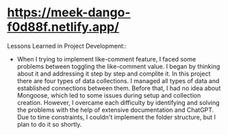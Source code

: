 # https://meek-dango-f0d88f.netlify.app/



Lessons Learned in Project Development::

- When I trying to implement like-comment feature, I faced some problems between toggling the like-comment value. I began by thinking about it and addressing it step by step and complite it. In this project there are four types of data collections. I managed all types of data and established connections between them. Before that, I had no idea about Mongoose, which led to some issues during setup and collection creation. However, I overcame each difficulty by identifying and solving the problems with the help of extensive documentation and ChatGPT. Due to time constraints, I couldn't implement the folder structure, but I plan to do it so shortly.
